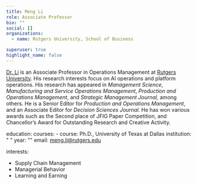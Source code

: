 ```yaml
---
title: Meng Li
role: Associate Professor
bio: ""
social: []
organizations:
  - name: Rutgers University, School of Business

superuser: true
highlight_name: false
---
```

[Dr. Li](https://business.camden.rutgers.edu/faculty-profiles/dr-meng-michael-li/) is an Associate Professor in Operations Management at [Rutgers University](https://www.rutgers.edu/). His research interests focus on AI operations and platform operations. His research has appeared in *Management Science*, *Manufacturing and Service Operations Management*, *Production and Operations Management*, and *Strategic Management Journal,* among others. He is a Senior Editor for *Production and Operations Management*, and an Associate Editor for *Decision Sciences Journal.* He has won various awards such as the Second place of JFIG Paper Competition, and Chancellor’s Award for Outstanding Research and Creative Activity.

education:
  courses:
    - course: Ph.D., University of Texas at Dallas
      institution: "  "
      year: ""
email: meng.li@rutgers.edu

interests:
  - Supply Chain Management
  - Managerial Behavior
  - Learning and Earning
